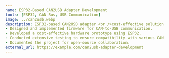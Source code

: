 ```yaml
---
name: ESP32-Based CAN2USB Adapter Development
tools: [ESP32, CAN Bus, USB Communication]
image: ../can2usb.webp
description: ESP32-based CAN2USB adapter <br />cost-effective solution for diagnostics of CAN networks. Contributions: 
- Designed and implemented firmware for CAN-to-USB communication.
- Developed a cost-effective hardware prototype using ESP32.
- Conducted extensive testing to ensure compatibility with various CAN network protocols.
- Documented the project for open-source collaboration.
external_url: https://example.com/can2usb-adapter-development
---
```

